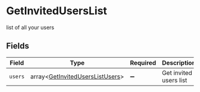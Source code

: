 # GetInvitedUsersList

list of all your users


## Fields

| Field                                                                              | Type                                                                               | Required                                                                           | Description                                                                        |
| ---------------------------------------------------------------------------------- | ---------------------------------------------------------------------------------- | ---------------------------------------------------------------------------------- | ---------------------------------------------------------------------------------- |
| `users`                                                                            | array<[GetInvitedUsersListUsers](../../models/shared/GetInvitedUsersListUsers.md)> | :heavy_minus_sign:                                                                 | Get invited users list                                                             |